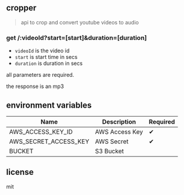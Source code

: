 cropper
---

> api to crop and convert youtube videos to audio

### get /:videoId?start=[start]&duration=[duration]

* `videoId` is the video id
* `start` is start time in secs
* `duration` is duration in secs

all parameters are required.

the response is an mp3

environment variables
---

| Name                  | Description    | Required |
|-----------------------|----------------|----------|
| AWS_ACCESS_KEY_ID     | AWS Access Key | ✔        |
| AWS_SECRET_ACCESS_KEY | AWS Secret     | ✔        |
| BUCKET                | S3 Bucket      |          |

license
---

mit
